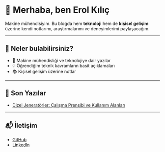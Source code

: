 # 👋 Merhaba, ben Erol Kılıç  

Makine mühendisiyim. Bu blogda hem **teknoloji** hem de **kişisel gelişim** üzerine kendi notlarımı, araştırmalarımı ve deneyimlerimi paylaşacağım.  

---

## 📌 Neler bulabilirsiniz?  
- 🚀 Makine mühendisliği ve teknolojiye dair yazılar  
- 💡 Öğrendiğim teknik kavramların basit açıklamaları  
- 📚 Kişisel gelişim üzerine notlar  

---

## 📝 Son Yazılar  
- [Dizel Jeneratörler: Çalışma Prensibi ve Kullanım Alanları](posts/dizel-jeneratorler.md)  

---

## 📬 İletişim  
- [GitHub](https://github.com/ErolKilicME)  
- [LinkedIn](https://www.linkedin.com/in/erolkilic/)  
